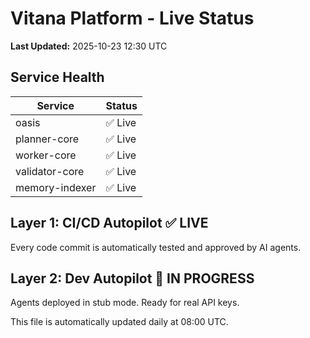 # Vitana Platform - Live Status

**Last Updated:** 2025-10-23 12:30 UTC

## Service Health

| Service | Status |
|---------|--------|
| oasis | ✅ Live |
| planner-core | ✅ Live |
| worker-core | ✅ Live |
| validator-core | ✅ Live |
| memory-indexer | ✅ Live |

## Layer 1: CI/CD Autopilot ✅ LIVE

Every code commit is automatically tested and approved by AI agents.

## Layer 2: Dev Autopilot 🚧 IN PROGRESS

Agents deployed in stub mode. Ready for real API keys.

This file is automatically updated daily at 08:00 UTC.
